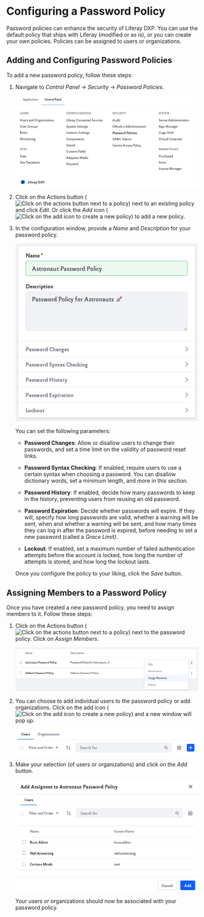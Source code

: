 # Configuring a Password Policy

Password policies can enhance the security of Liferay DXP. You can use the default policy that ships with Liferay (modified or as is), or you can create your own policies. Policies can be assigned to users or organizations.

## Adding and Configuring Password Policies

To add a new password policy, follow these steps:

1. Navigate to *Control Panel* → *Security* → *Password Policies*.

    ![Navigate to password policies in the control panel.](configuring-a-password-policy/images/01.png)

1. Click on the Actions button (![Click on the actions button next to a policy](../../images/icon-actions.png)) next to an existing policy and click *Edit*. Or click the *Add* icon (![Click on the add icon to create a new policy](../../images/icon-add.png)) to add a new policy.

1. In the configuration window, provide a *Name* and *Description* for your password policy. 

    ![Set specific parameters in the configuration window](configuring-a-password-policy/images/02.png)

    You can set the following parameters:

    * **Password Changes**: Allow or disallow users to change their passwords, and set a time limit on the validity of password reset links.

    * **Password Syntax Checking**: If enabled, require users to use a certain syntax when choosing a password. You can disallow dictionary words, set a minimum length, and more in this section.

    * **Password History**: If enabled, decide how many passwords to keep in the history, preventing users from reusing an old password.

    * **Password Expiration**: Decide whether passwords will expire. If they will, specify how long passwords are valid, whether a warning will be sent, when and whether a warning will be sent, and how many times they can log in after the password is expired, before needing to set a new password (called a *Grace Limit)*.

    * **Lockout**: If enabled, set a maximum number of failed authentication attempts before the account is locked, how long the number of attempts is stored, and how long the lockout lasts.

    Once you configure the policy to your liking, click the *Save* button.

## Assigning Members to a Password Policy

Once you have created a new password policy, you need to assign members to it. Follow these steps:

1. Click on the Actions button (![Click on the actions button next to a policy](../../images/icon-actions.png)) next to the password policy. Click on *Assign Members*.

    ![Click on the Assign Members link.](configuring-a-password-policy/images/03.png)

1. You can choose to add individual users to the password policy or add organizations. Click on the add icon (![Click on the add icon to create a new policy](../../images/icon-add.png)) and a new window will pop up.

    ![Click on the add icon to add users or organizations to the policy.](configuring-a-password-policy/images/04.png)

1. Make your selection (of users or organizations) and click on the *Add* button. 

    ![Make your selection and click the Add button.](configuring-a-password-policy/images/05.png)

    Your users or organizations should now be associated with your password policy.


